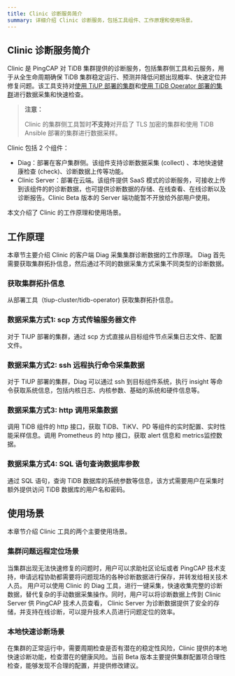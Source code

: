 ```yaml
---
title: Clinic 诊断服务简介
summary: 详细介绍 Clinic 诊断服务，包括工具组件、工作原理和使用场景。
---
```


## Clinic 诊断服务简介
Clinic 是 PingCAP 对 TiDB 集群提供的诊断服务，包括集群侧工具和云服务，用于从全生命周期确保 TiDB 集群稳定运行、预测并降低问题出现概率、快速定位并修复问题。该工具支持对[使用 TiUP 部署的集群](clinic/clinic-data-instruction-for-tiup.md)和[使用 TiDB Operator 部署的集群](clinic/clinic-user-guide-for-operator.md)进行数据采集和快速检查。
> **注意：**
>
> Clinic 的集群侧工具暂时**不支持**对开启了 TLS 加密的集群和使用 TiDB Ansible 部署的集群进行数据采样。

Clinic 包括 2 个组件：
- Diag：部署在客户集群侧。该组件支持诊断数据采集 (collect) 、本地快速健康检查 (check)、诊断数据上传等功能。
- Clinic Server：部署在云端。该组件提供 SaaS 模式的诊断服务，可接收上传到该组件的的诊断数据，也可提供诊断数据的存储、在线查看、在线诊断以及诊断报告。Clinic Beta 版本的 Server 端功能暂不开放给外部用户使用。

本文介绍了 Clinic 的工作原理和使用场景。

## 工作原理
本章节主要介绍 Clinic 的客户端 Diag 采集集群诊断数据的工作原理。
Diag 首先需要获取集群拓扑信息，然后通过不同的数据采集方式采集不同类型的诊断数据。 

### 获取集群拓扑信息
从部署工具（tiup-cluster/tidb-operator) 获取集群拓扑信息。

### 数据采集方式1: scp 方式传输服务器文件
对于 TiUP 部署的集群，通过 scp 方式直接从目标组件节点采集日志文件、配置文件。

### 数据采集方式2: ssh 远程执行命令采集数据
对于 TiUP 部署的集群，Diag 可以通过 ssh 到目标组件系统，执行 insight 等命令获取系统信息，包括内核日志、内核参数、基础的系统和硬件信息等。

###  数据采集方式3: http 调用采集数据
调用 TiDB 组件的 http 接口，获取 TiDB、TiKV、PD 等组件的实时配置、实时性能采样信息。调用 Prometheus 的 http 接口，获取 alert 信息和 metrics监控数据。

### 数据采集方式4: SQL 语句查询数据库参数
通过 SQL 语句，查询 TiDB 数据库的系统参数等信息，该方式需要用户在采集时额外提供访问 TiDB 数据库的用户名和密码。

## 使用场景
本章节介绍 Clinic 工具的两个主要使用场景。

### 集群问题远程定位场景

当集群出现无法快速修复的问题时，用户可以求助社区论坛或者 PingCAP 技术支持，申请远程协助都需要将问题现场的各种诊断数据进行保存，并转发给相关技术人员。 用户可以使用 Clinic 的 Diag 工具，进行一键采集，快速收集完整的诊断数据，替代复杂的手动数据采集操作。同时，用户可以将诊断数据上传到 Clinic Server 供 PingCAP 技术人员查看， Clinic Server 为诊断数据提供了安全的存储，并支持在线诊断，可以提升技术人员进行问题定位的效率。

### 本地快速诊断场景

在集群的正常运行中，需要周期检查是否有潜在的稳定性风险，Clinic 提供的本地快速诊断功能，检查潜在的健康风险。当前 Beta 版本主要提供集群配置项合理性检查，能够发现不合理的配置，并提供修改建议。